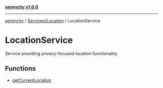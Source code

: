 [**serencity v1.0.0**](../../../../README.md)

***

[serencity](../../../../modules.md) / [Services/Location](../../README.md) / LocationService

# LocationService

Service providing privacy-focused location functionality.

## Functions

- [getCurrentLocation](functions/getCurrentLocation.md)
